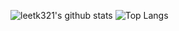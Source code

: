 ![leetk321's github stats](https://github-readme-stats.vercel.app/api?username=leetk321&show_icons=true&theme=tokyonight)
![Top Langs](https://github-readme-stats.vercel.app/api/top-langs/?username=leetk321&layout=compact&theme=tokyonight)
